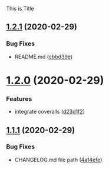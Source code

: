This is Title

## [1.2.1](https://github.com/cosmotw/function-benchmarker/compare/v1.2.0...v1.2.1) (2020-02-29)


### Bug Fixes

* README.md ([cbbd39e](https://github.com/cosmotw/function-benchmarker/commit/cbbd39ebecc5d12656ba984950c2fc30adca678c))

# [1.2.0](https://github.com/cosmotw/function-benchmarker/compare/v1.1.1...v1.2.0) (2020-02-29)


### Features

* integrate coveralls ([d23d1f2](https://github.com/cosmotw/function-benchmarker/commit/d23d1f2d6d14ac5943ba5f9d8515e6fc273009b0))

## [1.1.1](https://github.com/cosmotw/function-benchmarker/compare/v1.1.0...v1.1.1) (2020-02-29)


### Bug Fixes

* CHANGELOG.md file path ([4a14efe](https://github.com/cosmotw/function-benchmarker/commit/4a14efe9ecd4283945ea548a7726ca150cf826f6))
